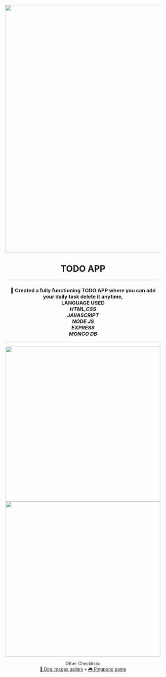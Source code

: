 <h1 align="center">
<br>
  <img src="https://i.ibb.co/CBYLGx7/Todo-app.png" width="800">
  <br>
    <br>
 TODO APP
  <br>
</h1>

---
<h3 align="center">🚨 Created a fully functioning TODO APP where you can add your daily task delete it anytime,<br>LANGUAGE USED<br><i>HTML,CSS</i><br><i>JAVASCRIPT</i><br> <i>NODE JS</i><br><i>EXPRESS</i><br> <i>MONGO DB</i></h3>

---
<p align="center"><img src="https://i.ibb.co/KKQ364p/todo-app2.png" width="500">  <img src="https://i.ibb.co/2SC3G23/todo-app3.png" width="500"></p>

<p align="center">
    <span>Other Checklists:</span>
    <br>
  <a href="https://github.com/altreodo/Dog_Gallery"> 🐶 Dog images gallary</a> • <a href="https://github.com/altreodo/Simple_Pingpong-_game">🎮 Pingpong game </a>
</p>
